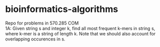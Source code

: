 # bioinformatics-algorithms
Repo for problems in 570.285 COM \
1A: Given string s and integer k, find all most frequent k-mers in string s, where k-mer is a string of length k. Note that we should also account for overlapping occurences in s.
